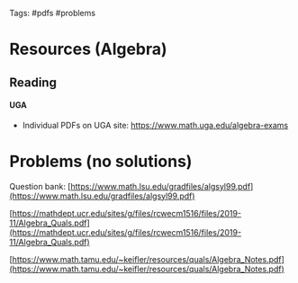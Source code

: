 Tags: #pdfs #problems

# Resources (Algebra)

## Reading

#### UGA
    
- Individual PDFs on UGA site:
  <https://www.math.uga.edu/algebra-exams>


# Problems (no solutions)

Question bank: [https://www.math.lsu.edu/gradfiles/algsyl99.pdf](https://www.math.lsu.edu/gradfiles/algsyl99.pdf)

[https://mathdept.ucr.edu/sites/g/files/rcwecm1516/files/2019-11/Algebra_Quals.pdf](https://mathdept.ucr.edu/sites/g/files/rcwecm1516/files/2019-11/Algebra_Quals.pdf)


[](https://www.math.tamu.edu/~keifler/resources/quals/Algebra_Notes.pdf)[https://www.math.tamu.edu/~keifler/resources/quals/Algebra_Notes.pdf](https://www.math.tamu.edu/~keifler/resources/quals/Algebra_Notes.pdf)

